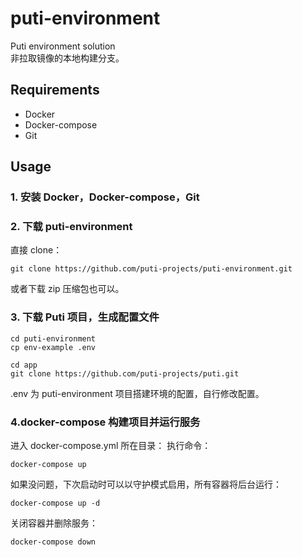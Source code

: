 # puti-environment
Puti environment solution   
非拉取镜像的本地构建分支。

## Requirements
- Docker
- Docker-compose
- Git

## Usage
### 1. 安装 Docker，Docker-compose，Git 

### 2. 下载 puti-environment
直接 clone：
```
git clone https://github.com/puti-projects/puti-environment.git
```
或者下载 zip 压缩包也可以。
### 3. 下载 Puti 项目，生成配置文件
```
cd puti-environment
cp env-example .env

cd app
git clone https://github.com/puti-projects/puti.git
```
.env 为 puti-environment 项目搭建环境的配置，自行修改配置。

### 4.docker-compose 构建项目并运行服务
进入 docker-compose.yml 所在目录：
执行命令：
```
docker-compose up
```  

如果没问题，下次启动时可以以守护模式启用，所有容器将后台运行：  
```
docker-compose up -d
``` 
关闭容器并删除服务：
```
docker-compose down
```